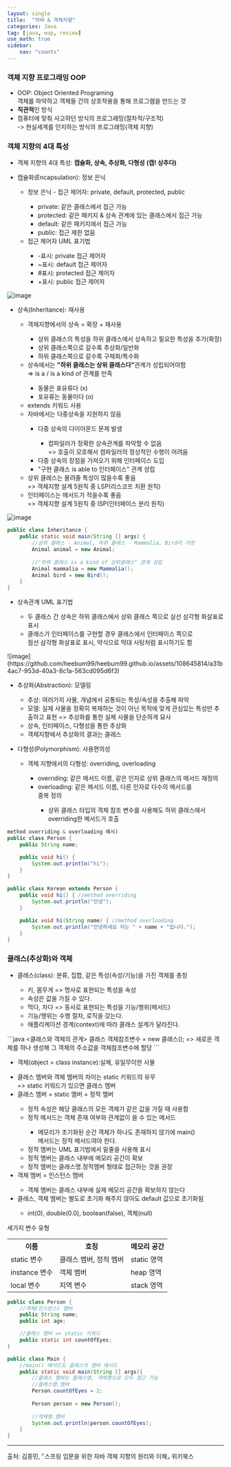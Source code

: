 ```yaml
---
layout: single
title:  "자바 & 객체지향"
categories: Java
tag: [java, oop, review]
use_math: true
sidebar:
    nav: "counts"
---
```


### 객체 지향 프로그래밍 OOP
<ul>
    <li>OOP: Object Oriented Programing<br>객체를 파악하고 객체들 간의 상호작용을 통해 프로그램을 만드는 것</li>
    <li><strong>직관적</strong>인 방식</li>
    <li>컴퓨터에 맞춰 사고하던 방식의 프로그래밍(절차적/구조적) <br>-> 현실세계를 인지하는 방식의 프로그래밍(객체 지향)</li>
</ul>

### 객체 지향의 4대 특성
<ul>
    <li>객체 지향의 4대 특성: <strong>캡슐화, 상속, 추상화, 다형성</strong> <strong>(캡! 상추다)</strong></li>
</ul>

<ul>
    <li>캡슐화(Encapsulation): 정보 은닉</li>
    <ul>
        <li>정보 은닉 - 접근 제어자: private, default, protected, public</li>
        <ul>
            <li>private: 같은 클래스에서 접근 가능</li>
            <li>protected: 같은 패키지 & 상속 관계에 있는 클래스에서 접근 가능</li>
            <li>default: 같은 패키지에서 접근 가능</li>
            <li>public: 접근 제한 없음</li>
        </ul>
        <li>접근 제어자 UML 표기법</li>
        <ul>
            <li>-표시: private 접근 제어자</li>
            <li>~표시: default 접근 제어자</li>
            <li>#표시: protected 접근 제어자</li>
            <li>+표시: public 접근 제어자</li>
        </ul>
    </ul>
</ul>

![image](https://github.com/heebum99/heebum99.github.io/assets/108645814/05c24ebd-aeb9-419b-9be0-612366ddc68a)


<ul>
    <li>상속(Inheritance): 재사용</li>
    <ul>
        <li>객체지향에서의 상속 = 확장 + 재사용</li>
        <ul>
            <li>상위 클래스의 특성을 하위 클래스에서 상속하고 필요한 특성을 추가(확장)</li>
            <li>상위 클래스쪽으로 갈수록 추상화/일반화</li>
            <li>하위 클래스쪽으로 갈수록 구체화/특수화</li>
        </ul>
        <li>상속에서는 <strong>"하위 클래스는 상위 클래스다"</strong>관계가 성립되어야함</li>
         => is a / is a kind of 관계를 만족
        <ul>
            <li>동물은 포유류다 (x)</li>
            <li>포유류는 동물이다 (o)</li>
        </ul>
        <li>extends 키워드 사용 </li>
        <li>자바에서는 다중상속을 지원하지 않음</li>
        <ul>
            <li>다중 상속의 다이아몬드 문제 발생</li>
            <ul>
                <li>컴파일러가 정확한 상속관계를 파악할 수 없음 <br>=> 호출이 모호해서 컴파일러의 정상적인 수행이 어려움</li>    
            </ul>
            <li>다중 상속의 장점을 가져오기 위해 인터페이스 도입</li>
            <li>"구현 클래스 is able to 인터페이스" 관계 성립</li>
        </ul>
        <li>상위 클래스는 물려줄 특성이 많을수록 좋음<br>=> 객체지향 설계 5원칙 중 LSP(리스코프 치환 원칙)</li>
        <li>인터페이스는 메서드가 적을수록 좋음<br>=> 객체지향 설계 5원칙 중 ISP(인터페이스 분리 원칙)</li>
    </ul>
</ul>

![image](https://github.com/heebum99/heebum99.github.io/assets/108645814/8c0125b5-b957-49cf-ae99-5da0eb5dd862)

```java
public class Inheritance {
    public static void main(String [] args) {
        //상위 클래스 - Animal, 하위 클래스 - Mammalia, Bird라 가정
        Animal animal = new Animal;
        
        //"하위 클래스 is a kind of 상위클래스" 관계 성립
        Animal mammalia = new Mammalia();
        Animal bird = new Bird();
    }
}
```


<ul>
    <li>상속관계 UML 표기법</li>
    <ul>
        <li>두 클래스 간 상속은 하위 클래스에서 상위 클래스 쪽으로 실선 삼각형 화살표로 표시</li>
        <li>클래스가 인터페이스를 구현할 경우 클래스에서 인터페이스 쪽으로 <br>점선 삼각형 화살표로 표시, 약식으로 막대 사탕처럼 표시하기도 함</li>
    </ul>
</ul>
![image](https://github.com/heebum99/heebum99.github.io/assets/108645814/a31b4ac7-953d-40a3-8c1a-563cd095d6f3)




<ul>
    <li>추상화(Abstraction): 모델링</li>
    <ul>
        <li>추상: 여러가지 사물, 개념에서 공통되는 특성/속성을 추출해 파악</li>
        <li>모델: 실제 사물을 정확히 복제하는 것이 아닌 목적에 맞게 관심있는 특성만 추출하고 표현 => 추상화를 통한 실제 사물을 단순하게 묘사</li>
        <li>상속, 인터페이스, 다형성을 통한 추상화</li>
        <li>객체지향에서 추상화의 결과는 클래스</li>
    </ul>
</ul>

<ul>
    <li>다형성(Polymorphism): 사용편의성</li>
    <ul>
        <li>객체 지향에서의 다형성: overriding, overloading</li>
        <ul>
            <li>overriding: 같은 메서드 이름, 같은 인자로 상위 클래스의 메서드 재정의</li>
            <li>overloading: 같은 메서드 이름, 다른 인자로 다수의 메서드를 <br>중복 정의</li>
            <ul>
                <li>상위 클래스 타입의 객체 참조 변수를 사용해도 하위 클래스에서 overriding한 메서드가 호출</li>
            </ul>
        </ul>
    </ul>
</ul>

```java
method overriding & overloading 예시)
public class Person {
    public String name;

    public void hi() {
        System.out.println("hi");
    }
}

public class Korean extends Person {    
    public void hi() { //method overriding
        System.out.println("안녕"); 
    }

    public void hi(String name) { //method overloading
        System.out.println("안녕하세요 저는 " + name + "입니다.");
    }
}
```

### 클래스(추상화)와 객체
<ul>
    <li>클래스(class): 분류, 집합, 같은 특성(속성/기능)을 가진 객체를 총칭</li>
        <ul>
            <li>키, 몸무게 => 명사로 표현되는 특성을 속성</li>
            <li>속성은 값을 가질 수 있다.</li>
            <li>먹다, 자다 => 동사로 표현되는 특성을 기능/행위(메서드)</li>
            <li>기능/행위는 수행 절차, 로직을 갖는다.</li>
            <li>애플리케이션 경계(context)에 따라 클래스 설계가 달라진다.</li>
        </ul>       
</ul>
```java
<클래스와 객체의 관계>
클래스 객체참조변수 = new 클래스();
=> 새로운 객체를 하나 생성해 그 객체의 주소값을 객체참조변수에 할당
```
<ul>
    <li>객체(object = class instance):실체, 유일무이한 사물</li>
    <ul>
    </ul>
    <li>클래스 멤버와 객체 멤버의 차이는 static 키워드의 유무 <br> => static 키워드가 있으면 클래스 멤버</li>
    <li>클래스 멤버 = static 멤버 = 정적 멤버</li>
        <ul>
            <li>정적 속성은 해당 클래스의 모든 객체가 같은 값을 가질 때 사용함</li>
            <li>정적 메서드는 객체 존재 여부와 관계없이 쓸 수 있는 메서드</li>
            <ul>
                <li>메모리가 초기화된 순간 객체가 하나도 존재하지 않기에 main() <br>메서드는 정적 메서드여야 한다.</li>
            </ul>
            <li>정적 멤버는 UML 표기법에서 밑줄을 사용해 표시</li>
            <li>정적 멤버는 클래스 내부에 메모리 공간이 확보</li>
            <li>정적 멤버는 클래스명.정적멤버 형태로 접근하는 것을 권장</li>
        </ul>
    <li>객체 멤버 = 인스턴스 멤버</li>
    <ul>
        <li>객체 멤버는 클래스 내부에 실제 메모리 공간을 확보하지 않는다</li>    
    </ul>
    <li>클래스, 객체 멤버는 별도로 초기화 해주지 않아도 default 값으로 초기화됨</li>
    <ul>
        <li>int(0), double(0.0), boolean(false), 객체(null)</li>
    </ul>
</ul>

<table>
    세가지 변수 유형
    <tr>
        <th>이름</th><th>호칭</th><th>메모리 공간</th>
    </tr>
    <tr>
        <td>static 변수</td><td>클래스 멤버, 정적 멤버</td><td>static 영역</td>
    </tr>
    <tr>
        <td>instance 변수</td><td>객체 멤버</td><td>heap 영역</td>
    </tr>
    <tr>
        <td>local 변수</td><td>지역 변수</td><td>stack 영역</td>
    </tr>
</table>

```java
public class Person {
    //객체(인스턴스) 멤버
    public String name;
    public int age;

    //클래스 멤버 => static 키워드
    public static int countOfEyes;
}

public class Main {
    //main() 메서드도 클래스의 멤버 메서드
    public static void main(String [] args){
        //클래스 멤버는 클래스명, 객체명으로 모두 접근 가능 
        //클래스명.멤버
        Person.countOfEyes = 2;
        
        Person person = new Person();
        
        //객체명.멤버        
        System.out.println(person.countOfEyes);
    }
}
```
---
출처: 김종민, ⌜스프링 입문을 위한 자바 객체 지향의 원리와 이해⌟ 위키북스